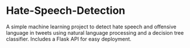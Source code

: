 # Hate-Speech-Detection
A simple machine learning project to detect hate speech and offensive language in tweets using natural language processing and a decision tree classifier. Includes a Flask API for easy deployment.
